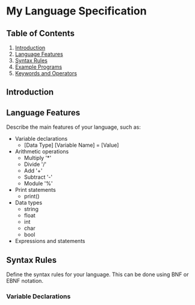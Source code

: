 # My Language Specification

## Table of Contents

1. [Introduction](#introduction)
2. [Language Features](#language-features)
3. [Syntax Rules](#syntax-rules)
4. [Example Programs](#example-programs)
5. [Keywords and Operators](#keywords-and-operators)

## Introduction

## Language Features

Describe the main features of your language, such as:

- Variable declarations
  - [Data Type] [Variable Name] = [Value]
- Arithmetic operations
  - Multiply '\*'
  - Divide '/'
  - Add '+'
  - Subtract '-'
  - Module '%'
- Print statements
  - print()
- Data types
  - string
  - float
  - int
  - char
  - bool
- Expressions and statements

## Syntax Rules

Define the syntax rules for your language. This can be done using BNF or EBNF notation.

### Variable Declarations
